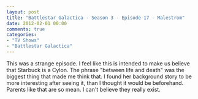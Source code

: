 ```yaml
---
layout: post
title: "Battlestar Galactica - Season 3 - Episode 17 - Malestrom"
date: 2012-02-01 00:00
comments: true
categories:
- "TV Shows"
- "Battlestar Galactica"
---
```


This was a strange episode. I feel like this is intended to make
us believe that Starbuck is a Cylon. The phrase "between life and
death" was the biggest thing that made me think that. I found her
background story to be more interesting after seeing it, than I
thought it would be beforehand. Parents like that are so mean. I
can't believe they really exist.
